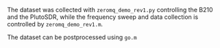 The dataset was collected with ``zeromq_demo_rev1.py`` controlling
the B210 and the PlutoSDR, while the frequency sweep and data collection
is controlled by ``zeromq_demo_rev1.m``.

The dataset can be postprocessed using ``go.m``
